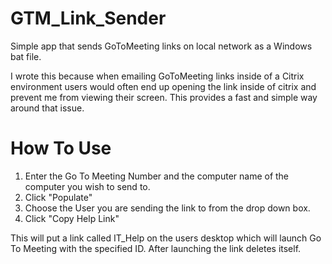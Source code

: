 # GTM_Link_Sender
Simple app that sends GoToMeeting links on local network as a Windows bat file.

I wrote this because when emailing GoToMeeting links inside of a Citrix environment users would often end up opening the link inside of citrix and prevent me from viewing their screen.
This provides a fast and simple way around that issue.

# How To Use
1. Enter the Go To Meeting Number and the computer name of the computer you wish to send to.
2. Click "Populate"
3. Choose the User you are sending the link to from the drop down box.
4. Click "Copy Help Link"

This will put a link called IT_Help on the users desktop which will launch Go To Meeting with the specified ID.
After launching the link deletes itself.